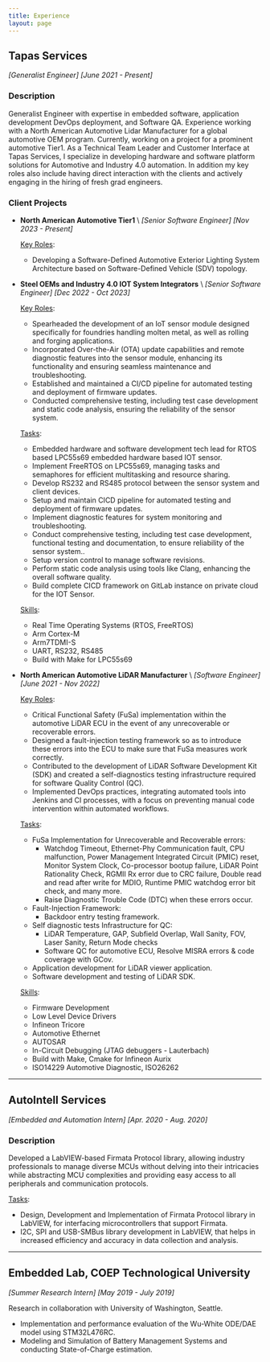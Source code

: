 ```yaml
---
title: Experience
layout: page
---
```


<a name="Tapas"></a>
## Tapas Services
*[Generalist Engineer] [June 2021 - Present]*

### Description

Generalist Engineer with expertise in embedded software, application development DevOps deployment, and Software QA. Experience working with a North American Automotive Lidar Manufacturer for a global automotive OEM program. Currently, working on a project for a prominent automotive Tier1. As a Technical Team Leader and Customer Interface at Tapas Services, I specialize in developing hardware and software platform solutions for Automotive and Industry 4.0 automation. In addition my key roles also include having direct interaction with the clients and actively engaging in the hiring of fresh grad engineers. 

### Client Projects


- **North American Automotive Tier1** \\
    *[Senior Software Engineer] [Nov 2023 - Present]*

    <u>Key Roles</u>:

    * Developing a Software-Defined Automotive Exterior Lighting System Architecture based on Software-Defined Vehicle (SDV) topology.

- **Steel OEMs and Industry 4.0 IOT System Integrators** \\
    *[Senior Software Engineer] [Dec 2022 - Oct 2023]*

    <u>Key Roles</u>:

    * Spearheaded the development of an IoT sensor module designed specifically for foundries handling molten metal, as well as rolling and forging applications.
    * Incorporated Over-the-Air (OTA) update capabilities and remote diagnostic features into the sensor module, enhancing its functionality and ensuring seamless maintenance and troubleshooting.
    * Established and maintained a CI/CD pipeline for automated testing and deployment of firmware updates.
    * Conducted comprehensive testing, including test case development and static code analysis, ensuring the reliability of the sensor system.

    
    <u>Tasks</u>:

    * Embedded hardware and software development tech lead for RTOS based LPC55s69 embedded hardware based IOT sensor.
    * Implement FreeRTOS on LPC55s69, managing tasks and semaphores for efficient multitasking and resource sharing.
    * Develop RS232 and RS485 protocol between the sensor system and client devices.
    * Setup and maintain CICD pipeline for automated testing and deployment of firmware updates.
    * Implement diagnostic features for system monitoring and troubleshooting.
    * Conduct comprehensive testing, including test case development, functional testing and documentation, to ensure reliability of the sensor system..
    * Setup version control to manage software revisions.
    * Perform static code analysis using tools like Clang, enhancing the overall software quality.
    * Build complete CICD framework on GitLab instance on private cloud for the IOT Sensor.

    <u>Skills</u>:

    * Real Time Operating Systems (RTOS, FreeRTOS)
    * Arm Cortex-M
    * Arm7TDMI-S
    * UART, RS232, RS485
    * Build with Make for LPC55s69

- **North American Automotive LiDAR Manufacturer** \\
    *[Software Engineer] [June 2021 - Nov 2022]*

    <u>Key Roles</u>:
    * Critical Functional Safety (FuSa) implementation within the automotive LiDAR ECU in the event of any unrecoverable or recoverable errors.
    * Designed a fault-injection testing framework so as to introduce these errors into the ECU to make sure that FuSa measures work correctly.
    * Contributed to the development of LiDAR Software Development Kit (SDK) and created a self-diagnostics testing infrastructure required for software Quality Control (QC).
    * Implemented DevOps practices, integrating automated tools into Jenkins and CI processes, with a focus on preventing manual code intervention within automated workflows.


    <u>Tasks</u>:

    * FuSa Implementation for Unrecoverable and Recoverable errors:
        - Watchdog Timeout, Ethernet-Phy Communication fault, CPU malfunction, Power Management Integrated Circuit (PMIC) reset, Monitor System Clock, Co-processor bootup failure, LiDAR Point Rationality Check, RGMII Rx error due to CRC failure, Double read and read after write for MDIO, Runtime PMIC watchdog error bit check,  and many more.
        - Raise Diagnostic Trouble Code (DTC) when these errors occur.
    * Fault-Injection Framework:
        - Backdoor entry testing framework.
    * Self diagnostic tests Infrastructure for QC:
        - LiDAR Temperature, GAP, Subfield Overlap, Wall Sanity, FOV, Laser Sanity, Return Mode checks
        - Software QC for automotive ECU, Resolve MISRA errors & code coverage with GCov.
    * Application development for LiDAR viewer application.
    * Software development and testing of LiDAR SDK.

    <u>Skills</u>:
    * Firmware Development
    * Low Level Device Drivers
    * Infineon Tricore
    * Automotive Ethernet
    * AUTOSAR
    * In-Circuit Debugging (JTAG debuggers - Lauterbach)
    * Build with Make, Cmake for Infineon Aurix
    * ISO14229 Automotive Diagnostic, ISO26262

----------------------------------------------------------------------------------------------------------

<a name="AutoIntell"></a>
## AutoIntell Services
*[Embedded and Automation Intern] [Apr. 2020 - Aug. 2020]*

### Description

Developed a LabVIEW-based Firmata Protocol library, allowing industry professionals to manage diverse MCUs without delving into their intricacies while abstracting MCU complexities and providing easy access to all peripherals and communication protocols.

<u>Tasks</u>:

* Design, Development and Implementation of Firmata Protocol library in LabVIEW, for interfacing microcontrollers that support Firmata.
* I2C, SPI and USB-SMBus library development in LabVIEW, that helps in increased efficiency and accuracy in data collection and analysis.

----------------------------------------------------------------------------------------------------------

<a name="Embedded"></a>
## Embedded Lab, COEP Technological University
*[Summer Research Intern] [May 2019 - July 2019]*

Research in collaboration with University of Washington, Seattle.
* Implementation and performance evaluation of the Wu-White ODE/DAE model using STM32L476RC.
* Modeling and Simulation of Battery Management Systems and conducting State-of-Charge estimation.
